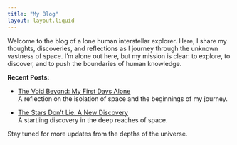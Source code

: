 ```yaml
---
title: "My Blog"
layout: layout.liquid
---
```


Welcome to the blog of a lone human interstellar explorer. Here, I share my thoughts, discoveries, and reflections as I journey through the unknown vastness of space. I’m alone out here, but my mission is clear: to explore, to discover, and to push the boundaries of human knowledge.

**Recent Posts:**

- [The Void Beyond: My First Days Alone](./blog/post1)  
  A reflection on the isolation of space and the beginnings of my journey.

- [The Stars Don’t Lie: A New Discovery](./blog/post2)  
  A startling discovery in the deep reaches of space.

Stay tuned for more updates from the depths of the universe.
